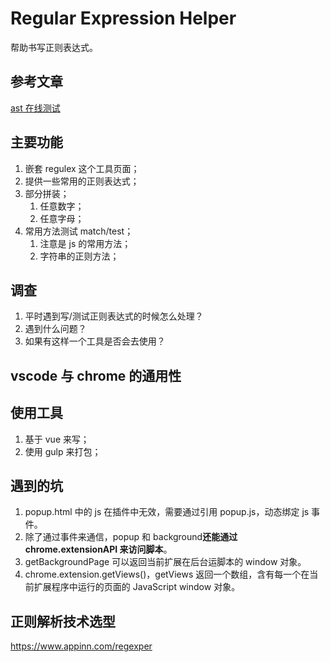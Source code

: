 # Regular Expression Helper

帮助书写正则表达式。

## 参考文章

[ast 在线测试](https://astexplorer.net/)

## 主要功能

1. 嵌套 regulex 这个工具页面；
2. 提供一些常用的正则表达式；
3. 部分拼装；
   1. 任意数字；
   2. 任意字母；
4. 常用方法测试 match/test；
   1. 注意是 js 的常用方法；
   2. 字符串的正则方法；

## 调查

1. 平时遇到写/测试正则表达式的时候怎么处理？
2. 遇到什么问题？
3. 如果有这样一个工具是否会去使用？

## vscode 与 chrome 的通用性

## 使用工具

1. 基于 vue 来写；
2. 使用 gulp 来打包；

## 遇到的坑

1. popup.html 中的 js 在插件中无效，需要通过引用 popup.js，动态绑定 js 事件。
2. 除了通过事件来通信，popup 和 background**还能通过 chrome.extensionAPI 来访问脚本**。
3. getBackgroundPage 可以返回当前扩展在后台运脚本的 window 对象。
4. chrome.extension.getViews()，getViews 返回一个数组，含有每一个在当前扩展程序中运行的页面的 JavaScript window 对象。

## 正则解析技术选型

https://www.appinn.com/regexper

